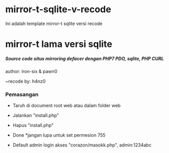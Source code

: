 # mirror-t-sqlite-v-recode
Ini adalah template mirror-t sqlite versi recode

# mirror-t lama versi sqlite
##### Source code situs mirroring defacer dengan PHP7 PDO, sqlite, PHP CURL
author: iron-six & pawn0

~recode by: h4nz0



### Pemasangan
* Taruh di document root web atau dalam folder web
* Jalankan "install.php"
* Hapus "install.php"
* Done
*jangan lupa untuk set permesion 755

* Default admin login akses "corazon/masokk.php", admin:1234abc


